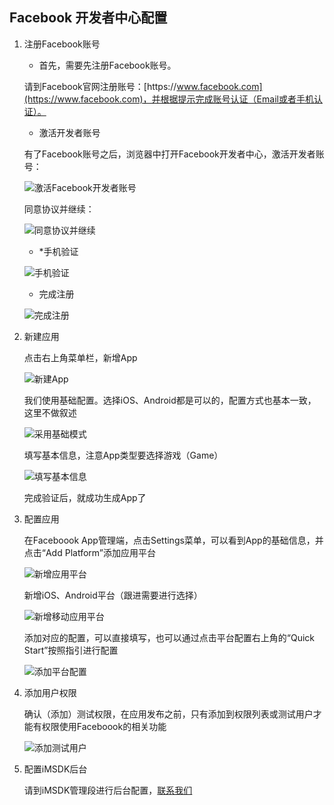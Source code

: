 ## Facebook 开发者中心配置

1. 注册Facebook账号

    * 首先，需要先注册Facebook账号。

    请到Facebook官网注册账号：[https:\/\/www.facebook.com](https://www.facebook.com)，并根据提示完成账号认证（Email或者手机认证）。

    * 激活开发者账号

    有了Facebook账号之后，浏览器中打开Facebook开发者中心，激活开发者账号：

    ![激活Facebook开发者账号](../../assets/Images/Facebook/facebook_register_developer.png)

    同意协议并继续：

    ![同意协议并继续](../../assets/Images/Facebook/facebook_register_developer_confirm.png)

    * \*手机验证

    ![手机验证](../../assets/Images/Facebook/facebook_register_developer_confirm_cellphone.png)

    * 完成注册

    ![完成注册](../../assets/Images/Facebook/facebook_register_developer_done.png)

2. 新建应用

    点击右上角菜单栏，新增App

    ![新建App](../../assets/Images/Facebook/facebook_add_new_app.png)

    我们使用基础配置。选择iOS、Android都是可以的，配置方式也基本一致，这里不做叙述

    ![采用基础模式](../../assets/Images/Facebook/facebook_add_basic.png)

    填写基本信息，注意App类型要选择游戏（Game）

    ![填写基本信息](../../assets/Images/Facebook/facebook_add_basic_app.png)

    完成验证后，就成功生成App了

4. 配置应用

    在Faceboook App管理端，点击Settings菜单，可以看到App的基础信息，并点击“Add Platform”添加应用平台
  
    ![新增应用平台](../../assets/Images/Facebook/facebook_add_platform.png)

    新增iOS、Android平台（跟进需要进行选择）

    ![新增移动应用平台](../../assets/Images/Facebook/facebook_add_platform_mobile.png)

    添加对应的配置，可以直接填写，也可以通过点击平台配置右上角的“Quick Start”按照指引进行配置

    ![添加平台配置](../../assets/Images/Facebook/facebook_add_platform_config.png)

5. 添加用户权限

    确认（添加）测试权限，在应用发布之前，只有添加到权限列表或测试用户才能有权限使用Faceboook的相关功能

    ![添加测试用户](../../assets/Images/Facebook/facebook_add_roles.png)

6. 配置iMSDK后台

    请到iMSDK管理段进行后台配置，[联系我们](../../Pre/contact.md)


